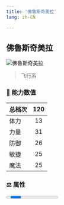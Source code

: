 ```yaml
---
title: '佛魯斯奇美拉'
lang: zh-CN

---
```


<RouterBack />

## 佛魯斯奇美拉

![佛魯斯奇美拉](https://user-images.githubusercontent.com/78347270/115859813-a0bb0880-a46b-11eb-908c-421a99db8da4.gif) 

> 飞行系


### 💪 能力数值

| 总档次       | 120            |
| :----------- |:-------------:|
| 体力      | 13   <Stars :number="1.5" />  |
| 力量      | 31  <Stars :number="3" />  |
| 防御      | 26  <Stars :number="2.5" />  | 
| 敏捷      | 25  <Stars :number="2.5" />  | 
| 魔法      | 25  <Stars :number="2.5" />   | 


### ⚖️ 属性


<Progress earth :number="0" />

<Progress water :number="0" />

<Progress fire :number="1" />

<Progress wind :number="9" />

### ✨ 技能栏 <Strong>9个</Strong>

- 攻击
- 防御

### 👶 1级出现点

- 无

